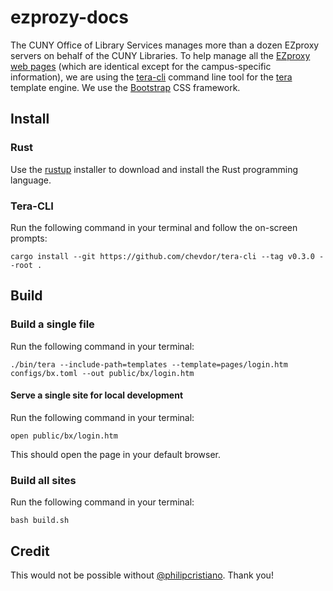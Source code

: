 # ezprozy-docs

The CUNY Office of Library Services manages more than a dozen EZproxy servers on behalf of the CUNY Libraries. To help manage all the [EZproxy web pages](https://help.oclc.org/Library_Management/EZproxy/Manage_EZproxy/Default_web_pages) (which are identical except for the campus-specific information), we are using the [tera-cli](https://github.com/chevdor/tera-cli) command line tool for the [tera](https://github.com/Keats/tera) template engine. We use the [Bootstrap](https://getbootstrap.com/) CSS framework.

## Install

### Rust

Use the [rustup](https://rustup.rs/) installer to download and install the Rust programming language.

### Tera-CLI

Run the following command in your terminal and follow the on-screen prompts:

```
cargo install --git https://github.com/chevdor/tera-cli --tag v0.3.0 --root .
```

## Build

### Build a single file

Run the following command in your terminal:

```
./bin/tera --include-path=templates --template=pages/login.htm configs/bx.toml --out public/bx/login.htm
```

#### Serve a single site for local development

Run the following command in your terminal:

```
open public/bx/login.htm
```

This should open the page in your default browser.

### Build all sites

Run the following command in your terminal:

```
bash build.sh
```

## Credit

This would not be possible without [@philipcristiano](https://github.com/philipcristiano). Thank you!